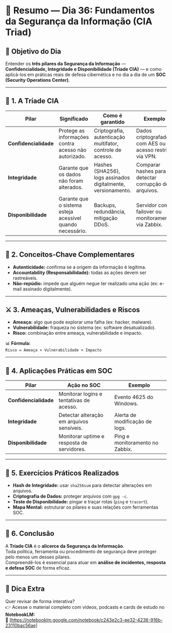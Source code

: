 # 🧭 **Resumo — Dia 36: Fundamentos da Segurança da Informação (CIA Triad)**

## 🎯 **Objetivo do Dia**
Entender os **três pilares da Segurança da Informação** — **Confidencialidade, Integridade e Disponibilidade (Tríade CIA)** — e como aplicá-los em práticas reais de defesa cibernética e no dia a dia de um **SOC (Security Operations Center)**.

---

## 🔐 **1. A Tríade CIA**

| Pilar | Significado | Como é garantido | Exemplo |
| --- | --- | --- | --- |
| **Confidencialidade** | Protege as informações contra acesso não autorizado. | Criptografia, autenticação multifator, controle de acesso. | Dados criptografados com AES ou acesso restrito via VPN. |
| **Integridade** | Garante que os dados não foram alterados. | Hashes (SHA256), logs assinados digitalmente, versionamento. | Comparar hashes para detectar corrupção de arquivos. |
| **Disponibilidade** | Garante que o sistema esteja acessível quando necessário. | Backups, redundância, mitigação DDoS. | Servidor com failover ou monitoramento via Zabbix. |

---

## 🧩 **2. Conceitos-Chave Complementares**

- **Autenticidade:** confirma se a origem da informação é legítima.  
- **Accountability (Responsabilidade):** todas as ações devem ser rastreáveis.  
- **Não-repúdio:** impede que alguém negue ter realizado uma ação (ex: e-mail assinado digitalmente).  

---

## ⚔️ **3. Ameaças, Vulnerabilidades e Riscos**

- **Ameaça:** algo que pode explorar uma falha (ex: hacker, malware).  
- **Vulnerabilidade:** fraqueza no sistema (ex: software desatualizado).  
- **Risco:** combinação entre ameaça, vulnerabilidade e impacto.  

📊 **Fórmula:**  
`Risco = Ameaça × Vulnerabilidade × Impacto`

---

## 🧠 **4. Aplicações Práticas em SOC**

| Pilar | Ação no SOC | Exemplo |
| --- | --- | --- |
| **Confidencialidade** | Monitorar logins e tentativas de acesso. | Evento 4625 do Windows. |
| **Integridade** | Detectar alteração em arquivos sensíveis. | Alerta de modificação de logs. |
| **Disponibilidade** | Monitorar uptime e resposta de servidores. | Ping e monitoramento no Zabbix. |

---

## 🧪 **5. Exercícios Práticos Realizados**

- **Hash de Integridade:** usar `sha256sum` para detectar alterações em arquivos.  
- **Criptografia de Dados:** proteger arquivos com `gpg -c`.  
- **Teste de Disponibilidade:** pingar e traçar rotas (`ping` e `tracert`).  
- **Mapa Mental:** estruturar os pilares e suas relações com ferramentas SOC.  

---

## 🧩 **6. Conclusão**

A **Tríade CIA** é o **alicerce da Segurança da Informação**.  
Toda política, ferramenta ou procedimento de segurança deve proteger pelo menos um desses pilares.  
Compreendê-los é essencial para atuar em **análise de incidentes, resposta e defesa SOC** de forma eficaz.

---

## 📘 **Dica Extra**

Quer revisar de forma interativa?  
👉 Acesse o material completo com vídeos, podcasts e cards de estudo no **NotebookLM:**  
🔗 [https://notebooklm.google.com/notebook/c243e2c3-ee32-4236-916b-23110bac56ae]
